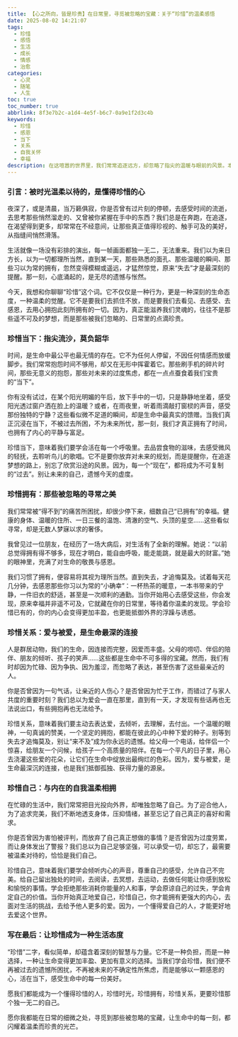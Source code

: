 ```yaml
---
title: 【心之所向，皆是珍贵】在日常里，寻觅被忽略的宝藏：关于“珍惜”的温柔感悟
date: 2025-08-02 14:21:07
tags:
  - 珍惜
  - 感悟
  - 生活
  - 成长
  - 情感
  - 治愈
categories:
  - 心灵
  - 随笔
  - 人生
toc: true
toc_number: true
abbrlink: 8f3e7b2c-a1d4-4e5f-b6c7-0a9e1f2d3c4b
keywords:
  - 珍惜
  - 感恩
  - 当下
  - 关系
  - 自我关怀
  - 幸福
description: 在这喧嚣的世界里，我们常常追逐远方，却忽略了指尖的温暖与眼前的风景。本文将带你走进“珍惜”的深层含义，从时间、拥有、关系到自我，温柔地提醒我们，生命中最珍贵的宝藏，往往藏匿于那些被我们习以为常的日常之中。这是一场关于心灵的对话，一次关于幸福的重新定义，愿你读完，能与生命中的每一份美好，温柔相拥。
---
```


### 引言：被时光温柔以待的，是懂得珍惜的心

夜深了，或是清晨，当万籁俱寂，你是否曾有过片刻的停顿，去感受时间的流逝，去思考那些悄然溜走的、又曾被你紧握在手中的东西？我们总是在奔跑，在追逐，在渴望得到更多，却常常在不经意间，让那些真正值得珍视的、触手可及的美好，从指缝间悄然滑落。

生活就像一场没有彩排的演出，每一帧画面都独一无二，无法重来。我们以为来日方长，以为一切都理所当然，直到某一天，那些熟悉的面孔、那些温暖的瞬间、那些习以为常的拥有，忽然变得模糊或遥远，才猛然惊觉，原来“失去”才是最深刻的提醒。那一刻，心底涌起的，是无尽的遗憾与怅然。

今天，我想和你聊聊“珍惜”这个词。它不仅仅是一种行为，更是一种深刻的生命态度，一种温柔的觉醒。它不是要我们去抓住不放，而是要我们去看见、去感受、去感恩，去用心拥抱此刻所拥有的一切。因为，真正能滋养我们灵魂的，往往不是那些遥不可及的梦想，而是那些被我们忽略的、日常里的点滴珍贵。

### 珍惜当下：指尖流沙，莫负韶华

时间，是生命中最公平也最无情的存在。它不为任何人停留，不因任何情感而放缓脚步。我们常常抱怨时间不够用，却又在无形中挥霍着它。那些刷手机的碎片时间，那些无意义的抱怨，那些对未来的过度焦虑，都在一点点蚕食着我们宝贵的“当下”。

你有没有试过，在某个阳光明媚的午后，放下手中的一切，只是静静地坐着，感受阳光透过窗户洒在脸上的温暖？或者，在雨夜里，听着雨滴敲打窗棂的声音，感受那份独特的宁静？这些看似微不足道的瞬间，却是生命中最真实的馈赠。当我们真正沉浸在当下，不被过去所困，不为未来所忧，那一刻，我们才真正拥有了时间，也拥有了内心的平静与富足。

珍惜当下，意味着我们要学会活在每一个呼吸里。去品尝食物的滋味，去感受微风的轻抚，去聆听鸟儿的歌唱。它不是要你放弃对未来的规划，而是提醒你，在追逐梦想的路上，别忘了欣赏沿途的风景。因为，每一个“现在”，都将成为不可复制的“过去”。别让未来的自己，遗憾今天的虚度。

### 珍惜拥有：那些被忽略的寻常之美

我们常常被“得不到”的痛苦所困扰，却很少停下来，细数自己“已拥有”的幸福。健康的身体、温暖的住所、一日三餐的温饱、清澈的空气、头顶的星空……这些看似寻常，却是无数人梦寐以求的奢侈。

我曾见过一位朋友，在经历了一场大病后，对生活有了全新的理解。她说：“以前总觉得拥有得不够多，现在才明白，能自由呼吸，能走能跳，就是最大的财富。”她的眼神里，充满了对生命的敬畏与感恩。

我们习惯了拥有，便容易将其视为理所当然。直到失去，才追悔莫及。试着每天花几分钟，去感恩那些你习以为常的“小确幸”：一杯热茶的暖意，一本书带来的宁静，一件旧衣的舒适，甚至是一次顺利的通勤。当你开始用心去感受这些，你会发现，原来幸福并非遥不可及，它就藏在你的日常里，等待着你温柔的发现。学会珍惜已有的，你的内心会变得更加丰盈，也更能抵御外界的浮躁与诱惑。

### 珍惜关系：爱与被爱，是生命最深的连接

人是群居动物，我们的生命，因连接而完整，因爱而丰盛。父母的唠叨、伴侣的陪伴、朋友的倾听、孩子的笑声……这些都是生命中不可多得的宝藏。然而，我们有时却因为忙碌、因为争执、因为羞涩，而忽略了表达，甚至伤害了这些最亲近的人。

你是否曾因为一句气话，让亲近的人伤心？是否曾因为忙于工作，而错过了与家人共度的重要时刻？我们总以为爱会一直在那里，直到有一天，才发现有些话再也无法说出口，有些拥抱再也无法给予。

珍惜关系，意味着我们要主动去表达爱，去倾听，去理解，去付出。一个温暖的眼神，一句真诚的赞美，一个坚定的拥抱，都能在彼此的心中种下爱的种子。别等到失去才追悔莫及，别让“来不及”成为你永远的遗憾。给父母一个电话，给伴侣一个惊喜，给朋友一个问候，给孩子一个高质量的陪伴。在每一个平凡的日子里，用心去浇灌这些爱的花朵，让它们在生命中绽放出最绚烂的色彩。因为，爱与被爱，是生命最深沉的连接，也是我们抵御孤独、获得力量的源泉。

### 珍惜自己：与内在的自我温柔相拥

在忙碌的生活中，我们常常把目光投向外界，却唯独忽略了自己。为了迎合他人，为了追求完美，我们不断地透支身体，压抑情绪，甚至忘记了自己真正的喜好和需求。

你是否曾因为害怕被评判，而放弃了自己真正想做的事情？是否曾因为过度劳累，而让身体发出了警报？我们总以为自己足够坚强，可以承受一切，却忘了，最需要被温柔对待的，恰恰是我们自己。

珍惜自己，意味着我们要学会倾听内心的声音，尊重自己的感受，允许自己不完美。给自己留出独处的时间，去阅读，去冥想，去运动，去做任何能让你感到放松和愉悦的事情。学会拒绝那些消耗你能量的人和事，学会原谅自己的过失，学会肯定自己的价值。当你开始真正地爱自己，珍惜自己，你才能拥有更强大的内心，去面对生活的挑战，去给予他人更多的爱。因为，一个懂得爱自己的人，才能更好地去爱这个世界。

### 写在最后：让珍惜成为一种生活态度

“珍惜”二字，看似简单，却蕴含着深刻的智慧与力量。它不是一种负担，而是一种选择，一种让生命变得更加丰盈、更加有意义的选择。当我们学会珍惜，我们便不再被过去的遗憾所困扰，不再被未来的不确定性所焦虑，而是能够以一颗感恩的心，活在当下，感受生命中的每一份美好。

愿我们都能成为一个懂得珍惜的人，珍惜时光，珍惜拥有，珍惜关系，更要珍惜那个独一无二的自己。

愿你我都能在日常的细微之处，寻觅到那些被忽略的宝藏，让生命中的每一刻，都闪耀着温柔而珍贵的光芒。